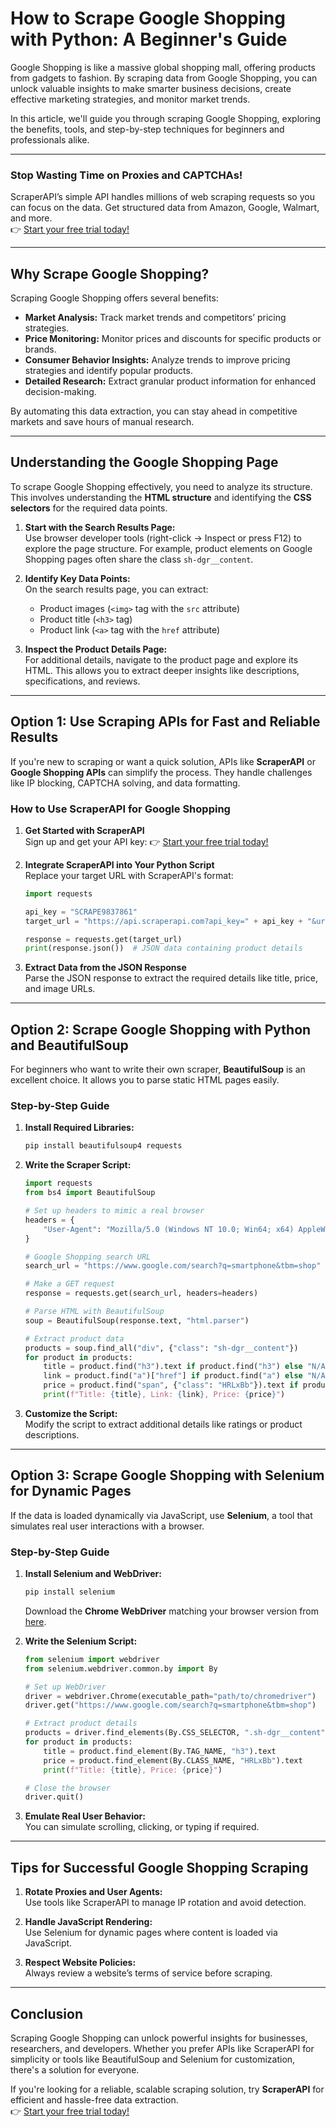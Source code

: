
# How to Scrape Google Shopping with Python: A Beginner's Guide

Google Shopping is like a massive global shopping mall, offering products from gadgets to fashion. By scraping data from Google Shopping, you can unlock valuable insights to make smarter business decisions, create effective marketing strategies, and monitor market trends.

In this article, we'll guide you through scraping Google Shopping, exploring the benefits, tools, and step-by-step techniques for beginners and professionals alike.

---

### Stop Wasting Time on Proxies and CAPTCHAs!

ScraperAPI’s simple API handles millions of web scraping requests so you can focus on the data. Get structured data from Amazon, Google, Walmart, and more.  
👉 [Start your free trial today!](https://bit.ly/Scraperapi)

---

## Why Scrape Google Shopping?

Scraping Google Shopping offers several benefits:

- **Market Analysis:** Track market trends and competitors’ pricing strategies.
- **Price Monitoring:** Monitor prices and discounts for specific products or brands.
- **Consumer Behavior Insights:** Analyze trends to improve pricing strategies and identify popular products.
- **Detailed Research:** Extract granular product information for enhanced decision-making.

By automating this data extraction, you can stay ahead in competitive markets and save hours of manual research.

---

## Understanding the Google Shopping Page

To scrape Google Shopping effectively, you need to analyze its structure. This involves understanding the **HTML structure** and identifying the **CSS selectors** for the required data points.

1. **Start with the Search Results Page:**  
   Use browser developer tools (right-click → Inspect or press F12) to explore the page structure. For example, product elements on Google Shopping pages often share the class `sh-dgr__content`.

2. **Identify Key Data Points:**  
   On the search results page, you can extract:
   - Product images (`<img>` tag with the `src` attribute)
   - Product title (`<h3>` tag)
   - Product link (`<a>` tag with the `href` attribute)

3. **Inspect the Product Details Page:**  
   For additional details, navigate to the product page and explore its HTML. This allows you to extract deeper insights like descriptions, specifications, and reviews.

---

## Option 1: Use Scraping APIs for Fast and Reliable Results

If you're new to scraping or want a quick solution, APIs like **ScraperAPI** or **Google Shopping APIs** can simplify the process. They handle challenges like IP blocking, CAPTCHA solving, and data formatting.

### How to Use ScraperAPI for Google Shopping

1. **Get Started with ScraperAPI**  
   Sign up and get your API key: 👉 [Start your free trial today!](https://bit.ly/Scraperapi)

2. **Integrate ScraperAPI into Your Python Script**  
   Replace your target URL with ScraperAPI's format:

   ```python
   import requests

   api_key = "SCRAPE9837861"
   target_url = "https://api.scraperapi.com?api_key=" + api_key + "&url=https://www.google.com/shopping&q=your+query"

   response = requests.get(target_url)
   print(response.json())  # JSON data containing product details
   ```

3. **Extract Data from the JSON Response**  
   Parse the JSON response to extract the required details like title, price, and image URLs.

---

## Option 2: Scrape Google Shopping with Python and BeautifulSoup

For beginners who want to write their own scraper, **BeautifulSoup** is an excellent choice. It allows you to parse static HTML pages easily.

### Step-by-Step Guide

1. **Install Required Libraries:**

   ```bash
   pip install beautifulsoup4 requests
   ```

2. **Write the Scraper Script:**

   ```python
   import requests
   from bs4 import BeautifulSoup

   # Set up headers to mimic a real browser
   headers = {
       "User-Agent": "Mozilla/5.0 (Windows NT 10.0; Win64; x64) AppleWebKit/537.36 (KHTML, like Gecko) Chrome/87.0.4280.88 Safari/537.36"
   }

   # Google Shopping search URL
   search_url = "https://www.google.com/search?q=smartphone&tbm=shop"

   # Make a GET request
   response = requests.get(search_url, headers=headers)

   # Parse HTML with BeautifulSoup
   soup = BeautifulSoup(response.text, "html.parser")

   # Extract product data
   products = soup.find_all("div", {"class": "sh-dgr__content"})
   for product in products:
       title = product.find("h3").text if product.find("h3") else "N/A"
       link = product.find("a")["href"] if product.find("a") else "N/A"
       price = product.find("span", {"class": "HRLxBb"}).text if product.find("span", {"class": "HRLxBb"}) else "N/A"
       print(f"Title: {title}, Link: {link}, Price: {price}")
   ```

3. **Customize the Script:**  
   Modify the script to extract additional details like ratings or product descriptions.

---

## Option 3: Scrape Google Shopping with Selenium for Dynamic Pages

If the data is loaded dynamically via JavaScript, use **Selenium**, a tool that simulates real user interactions with a browser.

### Step-by-Step Guide

1. **Install Selenium and WebDriver:**

   ```bash
   pip install selenium
   ```

   Download the **Chrome WebDriver** matching your browser version from [here](https://chromedriver.chromium.org/downloads).

2. **Write the Selenium Script:**

   ```python
   from selenium import webdriver
   from selenium.webdriver.common.by import By

   # Set up WebDriver
   driver = webdriver.Chrome(executable_path="path/to/chromedriver")
   driver.get("https://www.google.com/search?q=smartphone&tbm=shop")

   # Extract product details
   products = driver.find_elements(By.CSS_SELECTOR, ".sh-dgr__content")
   for product in products:
       title = product.find_element(By.TAG_NAME, "h3").text
       price = product.find_element(By.CLASS_NAME, "HRLxBb").text
       print(f"Title: {title}, Price: {price}")

   # Close the browser
   driver.quit()
   ```

3. **Emulate Real User Behavior:**  
   You can simulate scrolling, clicking, or typing if required.

---

## Tips for Successful Google Shopping Scraping

1. **Rotate Proxies and User Agents:**  
   Use tools like ScraperAPI to manage IP rotation and avoid detection.

2. **Handle JavaScript Rendering:**  
   Use Selenium for dynamic pages where content is loaded via JavaScript.

3. **Respect Website Policies:**  
   Always review a website’s terms of service before scraping.

---

## Conclusion

Scraping Google Shopping can unlock powerful insights for businesses, researchers, and developers. Whether you prefer APIs like ScraperAPI for simplicity or tools like BeautifulSoup and Selenium for customization, there's a solution for everyone.

If you're looking for a reliable, scalable scraping solution, try **ScraperAPI** for efficient and hassle-free data extraction.  
👉 [Start your free trial today!](https://bit.ly/Scraperapi)
